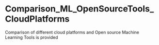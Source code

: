 # Comparison_ML_OpenSourceTools_CloudPlatforms

Comparison of different cloud platforms and Open source Machine Learning Tools is provided

